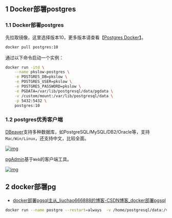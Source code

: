 ## 1 Docker部署postgres

### 1.1 Docker部署postgres

先拉取镜像，这里选择版本10，更多版本请查看【[Postgres Docker](https://hub.docker.com/_/postgres)】。

```bash
docker pull postgres:10
```

通过以下命令启动一个实例：

```bash
docker run -itd \
    --name pkslow-postgres \
    -e POSTGRES_DB=pkslow \
    -e POSTGRES_USER=pkslow \
    -e POSTGRES_PASSWORD=pkslow \
    -e PGDATA=/var/lib/postgresql/data/pgdata \
    -v /custom/mount:/var/lib/postgresql/data \
    -p 5432:5432 \
    postgres:10
```

### 1.2 postgres优秀客户端

[DBeaver](https://dbeaver.io/)支持多种数据库，如PostgreSQL/MySQL/DB2/Oracle等，支持`Mac/Win/Linux`，还支持中文，比较全面。

[![img](https://pkslow.oss-cn-shenzhen.aliyuncs.com/images/2020/10/docker-install-postgres.DBeaver.png)](https://pkslow.oss-cn-shenzhen.aliyuncs.com/images/2020/10/docker-install-postgres.DBeaver.png)

[pgAdmin](https://www.pgadmin.org/)基于`Web`的客户端工具。

[![img](https://pkslow.oss-cn-shenzhen.aliyuncs.com/images/2020/10/docker-install-postgres.pgAdmin.png)](https://pkslow.oss-cn-shenzhen.aliyuncs.com/images/2020/10/docker-install-postgres.pgAdmin.png)

## 2 docker部署pg

- [docker部署pgsql主从_liuchao666888的博客-CSDN博客_docker部署pgsql](https://blog.csdn.net/liuchao666888/article/details/121402399)

```bash
docker run --name postgre --restart=always  -v /home/postgresql/data:/var/lib/postgresql/data -e POSTGRES_PASSWORD=123456 -p 5432:5432 -d postgres:11.6
```



